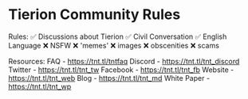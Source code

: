 # Tierion Community Rules


Rules:
:white_check_mark: Discussions about Tierion
:white_check_mark: Civil Conversation
:white_check_mark: English Language
:x: NSFW
:x: 'memes'
:x: images
:x: obscenities
:x: scams
    
Resources:
FAQ - <https://tnt.tl/tntfaq>
Discord - <https://tnt.tl/tnt_discord>
Twitter - <https://tnt.tl/tnt_tw>
Facebook - <https://tnt.tl/tnt_fb>
Website - <https://tnt.tl/tnt_web>
Blog - <https://tnt.tl/tnt_md>
White Paper - <https://tnt.tl/tnt_wp>
